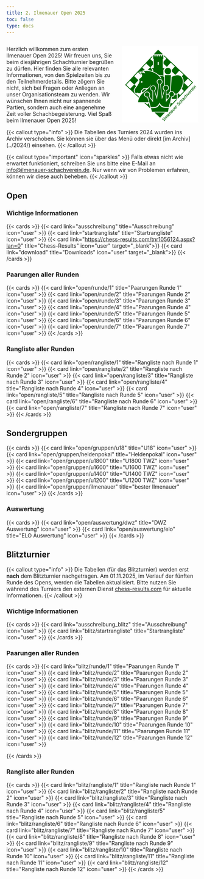 ```yaml
---
title: 2. Ilmenauer Open 2025
toc: false
type: docs
---
```


<style>
  @media (max-width: 600px) {
    .desktop-only {
      display: none;
    }
  }
</style>

<div style="display: flex; align-items: center;">
  <div style="flex: 1; padding-right: 20px;">
    <p>Herzlich willkommen zum ersten Ilmenauer Open 2025! Wir freuen uns, Sie beim diesjährigen Schachturnier begrüßen zu dürfen. Hier finden Sie alle relevanten Informationen, von den Spielzeiten bis zu den Teilnehmerdetails. Bitte zögern Sie nicht, sich bei Fragen oder Anliegen an unser Organisationsteam zu wenden. Wir wünschen Ihnen nicht nur spannende Partien, sondern auch eine angenehme Zeit voller Schachbegeisterung. Viel Spaß beim Ilmenauer Open 2025!</p>
  </div>
  <div style="flex-shrink: 0;">
    <img src="/IlmenauerSV.png" alt="Ilmenauer Schachverein Logo" style="max-width: 200px;" class="desktop-only">
  </div>
</div>
{{< callout type="info" >}}
Die Tabellen des Turniers 2024 wurden ins Archiv verschoben. Sie können sie über das Menü oder direkt  [im Archiv](../2024/) einsehen.
{{< /callout >}}

{{< callout type="important" icon="sparkles" >}}
Falls etwas nicht wie erwartet funktioniert, schreiben Sie uns bitte eine E-Mail an <a href="mailto:info@ilmenauer-schachverein.de">info@ilmenauer-schachverein.de</a>. Nur wenn wir von Problemen erfahren, können wir diese auch beheben.
{{< /callout >}}


## Open

### Wichtige Informationen

{{< cards >}}
{{< card link="ausschreibung" title="Ausschreibung" icon="user" >}}
{{< card link="startrangliste" title="Startrangliste" icon="user" >}}
{{< card link="https://chess-results.com/tnr1056124.aspx?lan=0" title="Chess-Results" icon="user" target="_blank">}}
{{< card link="download" title="Downloads" icon="user" target="_blank">}}
{{< /cards >}}

### Paarungen aller Runden

{{< cards >}}
{{< card link="open/runde/1" title="Paarungen Runde 1" icon="user" >}}
{{< card link="open/runde/2" title="Paarungen Runde 2" icon="user" >}}
{{< card link="open/runde/3" title="Paarungen Runde 3" icon="user" >}}
{{< card link="open/runde/4" title="Paarungen Runde 4" icon="user" >}}
{{< card link="open/runde/5" title="Paarungen Runde 5" icon="user" >}}
{{< card link="open/runde/6" title="Paarungen Runde 6" icon="user" >}}
{{< card link="open/runde/7" title="Paarungen Runde 7" icon="user" >}}
{{< /cards >}}

### Rangliste aller Runden

{{< cards >}}
{{< card link="open/rangliste/1" title="Rangliste nach Runde 1" icon="user" >}}
{{< card link="open/rangliste/2" title="Rangliste nach Runde 2" icon="user" >}}
{{< card link="open/rangliste/3" title="Rangliste nach Runde 3" icon="user" >}}
{{< card link="open/rangliste/4" title="Rangliste nach Runde 4" icon="user" >}}
{{< card link="open/rangliste/5" title="Rangliste nach Runde 5" icon="user" >}}
{{< card link="open/rangliste/6" title="Rangliste nach Runde 6" icon="user" >}}
{{< card link="open/rangliste/7" title="Rangliste nach Runde 7" icon="user" >}}
{{< /cards >}}

## Sondergruppen

{{< cards >}}
{{< card link="open/gruppen/u18" title="U18" icon="user" >}}
{{< card link="open/gruppen/heldenpokal" title="Heldenpokal" icon="user" >}}
{{< card link="open/gruppen/u1800" title="U1800 TWZ" icon="user" >}}
{{< card link="open/gruppen/u1600" title="U1600 TWZ" icon="user" >}}
{{< card link="open/gruppen/u1400" title="U1400 TWZ" icon="user" >}}
{{< card link="open/gruppen/u1200" title="U1200 TWZ" icon="user" >}}
{{< card link="open/gruppen/ilmenauer" title="bester Ilmenauer" icon="user" >}}
{{< /cards >}}

### Auswertung

{{< cards >}}
{{< card link="open/auswertung/dwz" title="DWZ Auswertung" icon="user" >}}
{{< card link="open/auswertung/elo" title="ELO Auswertung" icon="user" >}}
{{< /cards >}}

## Blitzturnier

{{< callout type="info" >}}
Die Tabellen (für das Blitzturnier) werden erst **nach** dem Blitzturnier nachgetragen. Am 01.11.2025, im Verlauf der fünften Runde des Opens, werden die Tabellen aktualisiert. Bitte nutzen Sie während des Turniers den externen Dienst [chess-results.com](https://chess-results.com/tnr1059056.aspx?lan=0) für aktuelle Informationen.
{{< /callout >}}

### Wichtige Informationen

{{< cards >}}
{{< card link="ausschreibung_blitz" title="Ausschreibung" icon="user" >}}
{{< card link="blitz/startrangliste" title="Startrangliste" icon="user" >}}
{{< /cards >}}

### Paarungen aller Runden

{{< cards >}}
{{< card link="blitz/runde/1" title="Paarungen Runde 1" icon="user" >}}
{{< card link="blitz/runde/2" title="Paarungen Runde 2" icon="user" >}}
{{< card link="blitz/runde/3" title="Paarungen Runde 3" icon="user" >}}
{{< card link="blitz/runde/4" title="Paarungen Runde 4" icon="user" >}}
{{< card link="blitz/runde/5" title="Paarungen Runde 5" icon="user" >}}
{{< card link="blitz/runde/6" title="Paarungen Runde 6" icon="user" >}}
{{< card link="blitz/runde/7" title="Paarungen Runde 7" icon="user" >}}
{{< card link="blitz/runde/8" title="Paarungen Runde 8" icon="user" >}}
{{< card link="blitz/runde/9" title="Paarungen Runde 9" icon="user" >}}
{{< card link="blitz/runde/10" title="Paarungen Runde 10" icon="user" >}}
{{< card link="blitz/runde/11" title="Paarungen Runde 11" icon="user" >}}
{{< card link="blitz/runde/12" title="Paarungen Runde 12" icon="user" >}}

{{< /cards >}}

### Rangliste aller Runden

{{< cards >}}
{{< card link="blitz/rangliste/1" title="Rangliste nach Runde 1" icon="user" >}}
{{< card link="blitz/rangliste/2" title="Rangliste nach Runde 2" icon="user" >}}
{{< card link="blitz/rangliste/3" title="Rangliste nach Runde 3" icon="user" >}}
{{< card link="blitz/rangliste/4" title="Rangliste nach Runde 4" icon="user" >}}
{{< card link="blitz/rangliste/5" title="Rangliste nach Runde 5" icon="user" >}}
{{< card link="blitz/rangliste/6" title="Rangliste nach Runde 6" icon="user" >}}
{{< card link="blitz/rangliste/7" title="Rangliste nach Runde 7" icon="user" >}}
{{< card link="blitz/rangliste/8" title="Rangliste nach Runde 8" icon="user" >}}
{{< card link="blitz/rangliste/9" title="Rangliste nach Runde 9" icon="user" >}}
{{< card link="blitz/rangliste/10" title="Rangliste nach Runde 10" icon="user" >}}
{{< card link="blitz/rangliste/11" title="Rangliste nach Runde 11" icon="user" >}}
{{< card link="blitz/rangliste/12" title="Rangliste nach Runde 12" icon="user" >}}
{{< /cards >}}